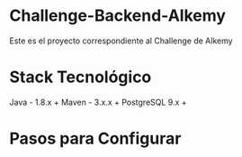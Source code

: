 # Challenge-Backend-Alkemy
Este es el proyecto correspondiente al Challenge de Alkemy
# Stack Tecnológico
Java - 1.8.x +
Maven - 3.x.x +
PostgreSQL 9.x +
# Pasos para Configurar
